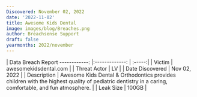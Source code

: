 ```yaml
---
Discovered: November 02, 2022
date: '2022-11-02'
title: Awesome Kids Dental
image: images/blog/Breaches.png
author: Breachsense Support
draft: false
yearmonths: 2022/november
---
```



| Data Breach Report
------------:     |:-------------:    | :-----:|
| Victim      | awesomekidsdental.com      | 
| Threat Actor      | LV      | 
| Date Discovered      | Nov 02, 2022      | 
| Description      | Awesome Kids Dental & Orthodontics provides children with the highest quality of pediatric dentistry in a caring, comfortable, and fun atmosphere.      | 
| Leak Size      | 100GB      | 

